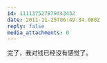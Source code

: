 ```yaml
---
id: 111137527879443432
date: 2011-11-25T06:49:34.000Z
reply: false
media_attachments: 0
---
```


完了，我对钱已经没有感觉了。

